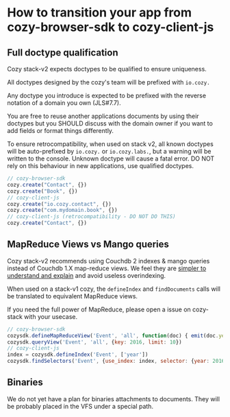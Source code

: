 # How to transition your app from cozy-browser-sdk to cozy-client-js

## Full doctype qualification

Cozy stack-v2 expects doctypes to be qualified to ensure uniqueness.

All doctypes designed by the cozy's team will be prefixed with `io.cozy.`

Any doctype you introduce is expected to be prefixed with the reverse notation of a domain you own (JLS#7.7).

You are free to reuse another applications documents by using their doctypes but you SHOULD discuss with the domain owner if you want to add fields or format things differently.

To ensure retrocompatibility, when used on stack v2, all known doctypes will be auto-prefixed by `io.cozy.` or `io.cozy.labs.`, but a warning will be written to the console. Unknown doctype will cause a fatal error. DO NOT rely on this behaviour in new applications, use qualified doctypes.


```javascript
// cozy-browser-sdk
cozy.create("Contact", {})
cozy.create("Book", {})
// cozy-client-js
cozy.create("io.cozy.contact", {})
cozy.create("com.mydomain.book", {})
// cozy-client-js (retrocompatibility - DO NOT DO THIS)
cozy.create("Contact", {})
```

## MapReduce Views vs Mango queries

Cozy stack-v2 recommends using Couchdb 2 indexes & mango queries instead of Couchdb 1.X map-reduce views. We feel they are [simpler to understand and explain](http://cozy.github.io/cozy-browser-sdk/tutorial-mapreduce.html) and avoid useless overindexing.

When used on a stack-v1 cozy, the `defineIndex` and `findDocuments` calls will be translated to equivalent MapReduce views.

If you need the full power of MapReduce, please open a issue on cozy-stack with your usecase.

```javascript
// cozy-browser-sdk
cozysdk.defineMapReduceView('Event', 'all', function(doc) { emit(doc.year); })
cozysdk.queryView('Event', 'all', {key: 2016, limit: 10})
// cozy-client-js
index = cozysdk.defineIndex('Event', ['year'])
cozysdk.findSelectors('Event', {use_index: index, selector: {year: 2016}, limit: 10})
```

## Binaries

We do not yet have a plan for binaries attachments to documents.
They will be probably placed in the VFS under a special path.
